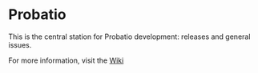# Probatio
This is the central station for Probatio development: releases and general issues.

For more information, visit the [Wiki](https://github.com/probatio/probatio/wiki)
